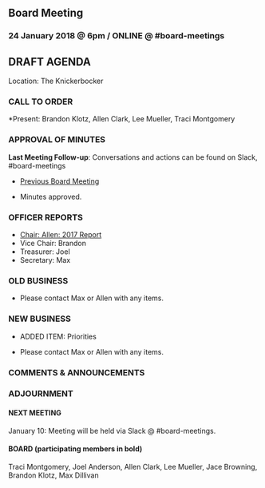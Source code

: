 ## Board Meeting
### 24 January 2018 @ 6pm / ONLINE @ #board-meetings

## DRAFT AGENDA

Location: The Knickerbocker



### CALL TO ORDER
*Present: Brandon Klotz, Allen Clark, Lee Mueller, Traci Montgomery

### APPROVAL OF MINUTES
**Last Meeting Follow-up**: Conversations and actions can be found on Slack, #board-meetings
- [Previous Board Meeting](https://github.com/citizenlabsgr/community/blob/master/governance/bd_minutes/2017-10-10.md)
* Minutes approved.

### OFFICER REPORTS

- [Chair: Allen: 2017 Report](https://docs.google.com/presentation/d/1trdaqvTuPtLvHXc-Cji_W7S0olyV1bRJ4QV6iTU9tsA/edit?usp=sharing)
- Vice Chair: Brandon
- Treasurer: Joel
- Secretary: Max

### OLD BUSINESS

- Please contact Max or Allen with any items.

### NEW BUSINESS
* ADDED ITEM: Priorities
- Please contact Max or Allen with any items.

### COMMENTS & ANNOUNCEMENTS

### ADJOURNMENT


#### NEXT MEETING
January 10: Meeting will be held via Slack @ #board-meetings.

#### BOARD (participating members in bold)
Traci Montgomery, Joel Anderson, Allen Clark, Lee Mueller, Jace Browning, Brandon Klotz, Max Dillivan
